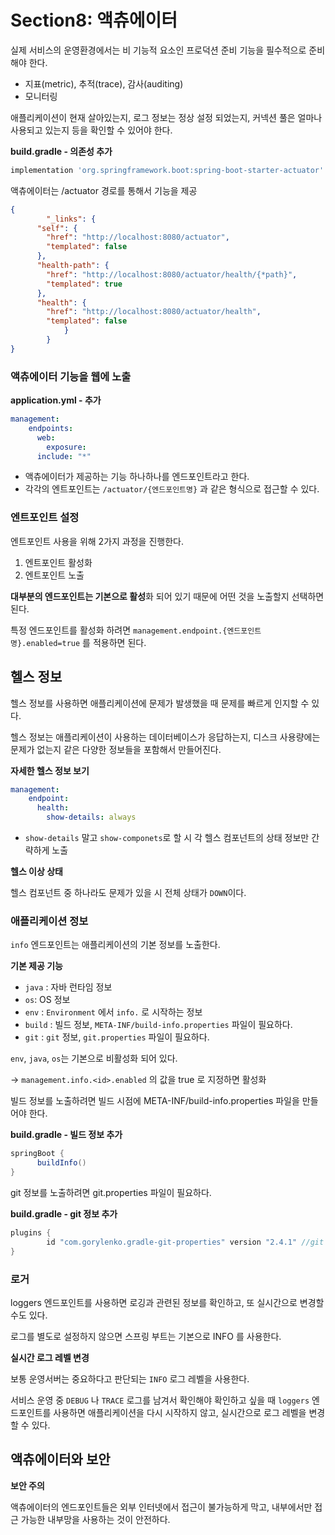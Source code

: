 # Section8: 액츄에이터

실제 서비스의 운영환경에서는 비 기능적 요소인 프로덕션 준비 기능을 필수적으로 준비해야 한다.

- 지표(metric), 추적(trace), 감사(auditing)
- 모니터링

애플리케이션이 현재 살아있는지, 로그 정보는 정상 설정 되었는지, 커넥션 풀은 얼마나 사용되고 있는지 등을 확인할 수 있어야 한다.

**build.gradle - 의존성 추가**

```groovy
implementation 'org.springframework.boot:spring-boot-starter-actuator' //**actuator 추가**
```

액츄에이터는 /actuator 경로를 통해서 기능을 제공

```json
{
		"_links": {
      "self": {
        "href": "http://localhost:8080/actuator",
        "templated": false
      },
      "health-path": {
        "href": "http://localhost:8080/actuator/health/{*path}",
        "templated": true
      },
      "health": {
        "href": "http://localhost:8080/actuator/health",
        "templated": false
			}
		}
}
```

### **액츄에이터 기능을 웹에 노출**

**application.yml - 추가**

```yaml
management:
    endpoints:
      web:
        exposure:
	  include: "*"
```

- 액츄에이터가 제공하는 기능 하나하나를 엔드포인트라고 한다.
- 각각의 엔트포인트는 `/actuator/{엔드포인트명}` 과 같은 형식으로 접근할 수 있다.

### 엔트포인트 설정

엔트포인트 사용을 위해 2가지 과정을 진행한다.

1. 엔트포인트 활성화
2. 엔트포인트 노출

**대부분의 엔드포인트는 기본으로 활성**화 되어 있기 때문에 어떤 것을 노출할지 선택하면 된다.

특정 엔드포인트를 활성화 하려면 `management.endpoint.{엔드포인트명}.enabled=true` 를 적용하면 된다.

## 헬스 정보

헬스 정보를 사용하면 애플리케이션에 문제가 발생했을 때 문제를 빠르게 인지할 수 있다.

헬스 정보는 애플리케이션이 사용하는 데이터베이스가 응답하는지, 디스크 사용량에는 문제가 없는지 같은 다양한 정보들을 포함해서 만들어진다.

**자세한 헬스 정보 보기**

```yaml
management:
    endpoint:
      health:
        show-details: always
```

- `show-details` 말고 `show-componets`로 할 시 각 헬스 컴포넌트의 상태 정보만 간략하게 노출

**헬스 이상 상태**

헬스 컴포넌트 중 하나라도 문제가 있을 시 전체 상태가 `DOWN`이다.

### 애플리케이션 정보

`info` 엔드포인트는 애플리케이션의 기본 정보를 노출한다.

**기본 제공 기능**

- `java` : 자바 런타임 정보
- `os`: OS 정보
- `env` : `Environment` 에서 `info.` 로 시작하는 정보
- `build` : 빌드 정보, `META-INF/build-info.properties` 파일이 필요하다.
- `git` : `git` 정보, `git.properties` 파일이 필요하다.

`env`, `java`, `os`는 기본으로 비활성화 되어 있다.

→ `management.info.<id>.enabled` 의 값을 true 로 지정하면 활성화

빌드 정보를 노출하려면 빌드 시점에 META-INF/build-info.properties 파일을 만들어야 한다.

**build.gradle - 빌드 정보 추가**

```groovy
springBoot {
      buildInfo()
}
```

git 정보를 노출하려면 git.properties 파일이 필요하다.

**build.gradle - git 정보 추가**

```groovy
plugins {
		id "com.gorylenko.gradle-git-properties" version "2.4.1" //git info
}
```

### 로거

loggers 엔드포인트를 사용하면 로깅과 관련된 정보를 확인하고, 또 실시간으로 변경할 수도 있다.

로그를 별도로 설정하지 않으면 스프링 부트는 기본으로 INFO 를 사용한다.

**실시간 로그 레벨 변경**

보통 운영서버는 중요하다고 판단되는 `INFO` 로그 레벨을 사용한다.

서비스 운영 중 `DEBUG` 나 `TRACE` 로그를 남겨서 확인해야 확인하고 싶을 때 `loggers` 엔드포인트를 사용하면 애플리케이션을 다시 시작하지 않고, 실시간으로 로그 레벨을 변경할 수 있다.

## 액츄에이터와 보안

**보안 주의**

액츄에이터의 엔드포인트들은 외부 인터넷에서 접근이 불가능하게 막고, 내부에서만 접근 가능한 내부망을 사용하는 것이 안전하다.
